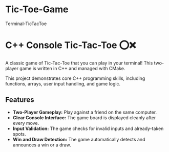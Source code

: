 # Tic-Toe-Game
Terminal-TicTacToe

# C++ Console Tic-Tac-Toe ⭕❌

A classic game of Tic-Tac-Toe that you can play in your terminal! This two-player game is written in C++ and managed with CMake.

This project demonstrates core C++ programming skills, including functions, arrays, user input handling, and game logic.

## Features
-   **Two-Player Gameplay:** Play against a friend on the same computer.
-   **Clear Console Interface:** The game board is displayed cleanly after every move.
-   **Input Validation:** The game checks for invalid inputs and already-taken spots.
-   **Win and Draw Detection:** The game automatically detects and announces a win or a draw.
